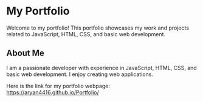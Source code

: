 
# My Portfolio

Welcome to my portfolio! This portfolio showcases my work and projects related to JavaScript, HTML, CSS, and basic web development.

## About Me

I am a passionate developer with experience in JavaScript, HTML, CSS, and basic web development. I enjoy creating web applications.


Here is the link for my portfolio webpage: https://aryan4416.github.io/Portfolio/


 
 
